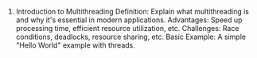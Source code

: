 1. Introduction to Multithreading
Definition: Explain what multithreading is and why it's essential in modern applications.
Advantages: Speed up processing time, efficient resource utilization, etc.
Challenges: Race conditions, deadlocks, resource sharing, etc.
Basic Example: A simple "Hello World" example with threads.
